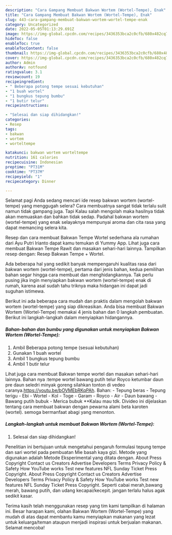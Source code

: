 ```yaml
---
description: "Cara Gampang Membuat Bakwan Wortem (Wortel-Tempe), Enak"
title: "Cara Gampang Membuat Bakwan Wortem (Wortel-Tempe), Enak"
slug: 443-cara-gampang-membuat-bakwan-wortem-wortel-tempe-enak
category: Uncategorized
date: 2022-05-05T01:13:29.691Z
image: https://img-global.cpcdn.com/recipes/3436353bca2c0cfb/680x482cq70/bakwan-wortem-wortel-tempe-foto-resep-utama.jpg
hideToc: false
enableToc: true
enableTocContent: false
thumbnail: https://img-global.cpcdn.com/recipes/3436353bca2c0cfb/680x482cq70/bakwan-wortem-wortel-tempe-foto-resep-utama.jpg
cover: https://img-global.cpcdn.com/recipes/3436353bca2c0cfb/680x482cq70/bakwan-wortem-wortel-tempe-foto-resep-utama.jpg
author: Admin
authorAv: notfound
ratingvalue: 3.1
reviewcount: 19
recipeingredient:
- " Beberapa potong tempe sesuai kebutuhan"
- "1 buah wortel"
- "1 bungkus tepung bumbu"
- "1 butir telur"
recipeinstructions:

- "Selesai dan siap dihidangkan!"
categories:
- Resep
tags:
- bakwan
- wortem
- worteltempe

katakunci: bakwan wortem worteltempe 
nutrition: 161 calories
recipecuisine: Indonesian
preptime: "PT31M"
cooktime: "PT37M"
recipeyield: "1"
recipecategory: Dinner

---
```



Selamat pagi Anda sedang mencari ide resep bakwan wortem (wortel-tempe) yang menggugah selera? Cara membuatnya sangat tidak terlalu sulit namun tidak gampang juga. Tapi Kalau salah mengolah maka hasilnya tidak akan memuaskan dan bahkan tidak sedap. Padahal bakwan wortem (wortel-tempe) yang enak selayaknya mempunyai aroma dan cita rasa yang dapat memancing selera kita.


Resep dan cara membuat Bakwan Tempe Wortel sederhana ala rumahan dari Ayu Putri Irianto dapat kamu temukan di Yummy App. Lihat juga cara membuat Bakwan Tempe Rawit dan masakan sehari-hari lainnya. Tampilkan resep dengan: Resep Bakwan Tempe + Wortel.

Ada beberapa hal yang sedikit banyak mempengaruhi kualitas rasa dari bakwan wortem (wortel-tempe), pertama dari jenis bahan, kedua pemilihan bahan segar hingga cara membuat dan menghidangkannya. Tak perlu pusing jika ingin menyiapkan bakwan wortem (wortel-tempe) enak di rumah, karena asal sudah tahu triknya maka hidangan ini dapat jadi suguhan istimewa.


Berikut ini ada beberapa cara mudah dan praktis dalam mengolah bakwan wortem (wortel-tempe) yang siap dikreasikan. Anda bisa membuat Bakwan Wortem (Wortel-Tempe) memakai 4 jenis bahan dan 0 langkah pembuatan. Berikut ini langkah-langkah dalam menyiapkan hidangannya.

<!--inarticleads1-->

##### Bahan-bahan dan bumbu yang digunakan untuk menyiapkan Bakwan Wortem (Wortel-Tempe):

1. Ambil  Beberapa potong tempe (sesuai kebutuhan)
1. Gunakan 1 buah wortel
1. Ambil 1 bungkus tepung bumbu
1. Ambil 1 butir telur


Lihat juga cara membuat Bakwan tempe wortel dan masakan sehari-hari lainnya. Bahan nya :tempe wortel bawang putih telur Royco ketumbar daun pre daun seledri minyak goreng silahkan tonton di vedeo caranya.https://youtu.be/bOVMEbRKqPAh. Bahan: - Tepung beras - Tepung terigu - Ebi - Wortel - Kol - Toge - Garam - Royco - Air - Daun bawang - Bawang putih bubuk - Merica bubuk **Kalau mau tdk. Divideo ini dijelaskan tentang cara membuat bakwan dengan pewarna alami beta karoten (wortel). semoga bermanfaat abagi yang menonton. 

<!--inarticleads2-->

##### Langkah-langkah untuk membuat Bakwan Wortem (Wortel-Tempe):


1. Selesai dan siap dihidangkan!

Penelitian ini bertujuan untuk mengetahui pengaruh formulasi tepung tempe dan sari wortel pada pembuatan Mie basah kaya gizi. Metode yang digunakan adalah Metode Eksperimental yang ditata dengan. About Press Copyright Contact us Creators Advertise Developers Terms Privacy Policy &amp; Safety How YouTube works Test new features NFL Sunday Ticket Press Copyright. About Press Copyright Contact us Creators Advertise Developers Terms Privacy Policy &amp; Safety How YouTube works Test new features NFL Sunday Ticket Press Copyright. Seperti cabai merah,bawang merah, bawang putih, dan udang kecapai/kecepit. jangan terlalu halus agak sedikit kasar. 

Terima kasih telah menggunakan resep yang tim kami tampilkan di halaman ini. Besar harapan kami, olahan Bakwan Wortem (Wortel-Tempe) yang mudah di atas dapat membantu kamu menyiapkan makanan yang lezat untuk keluarga/teman ataupun menjadi inspirasi untuk berjualan makanan. Selamat mencoba!
